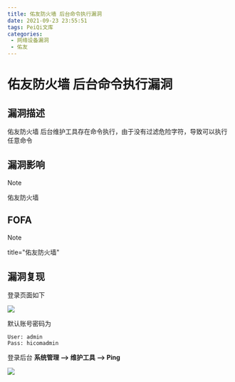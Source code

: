 ```yaml
---
title: 佑友防火墙 后台命令执行漏洞
date: 2021-09-23 23:55:51
tags: PeiQi文库
categories:
 - 网络设备漏洞
 - 佑友
---
```


# 佑友防火墙 后台命令执行漏洞

## 漏洞描述

佑友防火墙 后台维护工具存在命令执行，由于没有过滤危险字符，导致可以执行任意命令

## 漏洞影响

> [!NOTE]
>
> 佑友防火墙

## FOFA

> [!NOTE]
>
> title="佑友防火墙"

## 漏洞复现

登录页面如下

![](/img/20210924015214083882.png)

默认账号密码为

```
User: admin
Pass: hicomadmin
```

登录后台 **系统管理 --> 维护工具 --> Ping**

![](/img/20210924015214601262.png)